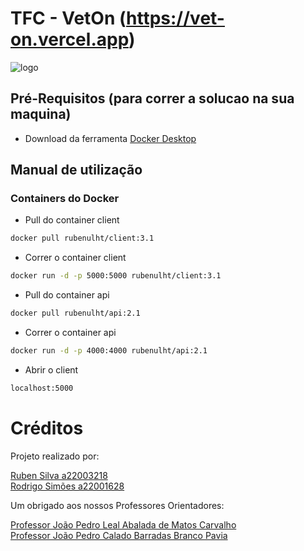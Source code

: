 # TFC - VetOn (https://vet-on.vercel.app)

![logo](https://user-images.githubusercontent.com/72628840/233821735-8bbfb006-935d-437a-8686-707d2c1e4ade.png)

## Pré-Requisitos (para correr a solucao na sua maquina)

* Download da ferramenta <a href="https://www.docker.com/get-started/">Docker Desktop</a>

## Manual de utilização  

### Containers do Docker

* Pull do container client
```sh
docker pull rubenulht/client:3.1
```

* Correr o container client
```sh
docker run -d -p 5000:5000 rubenulht/client:3.1
```

* Pull do container api
```sh
docker pull rubenulht/api:2.1
```

* Correr o container api
```sh
docker run -d -p 4000:4000 rubenulht/api:2.1
```

* Abrir o client
```sh
localhost:5000
```

# Créditos
Projeto realizado por:

<a href="https://github.com/rbnvsilva">Ruben Silva a22003218</a>  
<a href="https://github.com/RodrigoSimoes-22001628">Rodrigo Simões a22001628</a>

Um obrigado aos nossos Professores Orientadores:

<a href="https://www.linkedin.com/in/jplcarvalho/">Professor João Pedro Leal Abalada de Matos Carvalho</a>  
<a href="https://www.linkedin.com/in/joaopedropavia/">Professor João Pedro Calado Barradas Branco Pavia</a>
